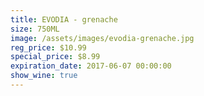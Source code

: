 ```yaml
---
title: EVODIA - grenache
size: 750ML
image: /assets/images/evodia-grenache.jpg
reg_price: $10.99
special_price: $8.99
expiration_date: 2017-06-07 00:00:00
show_wine: true
---
```



